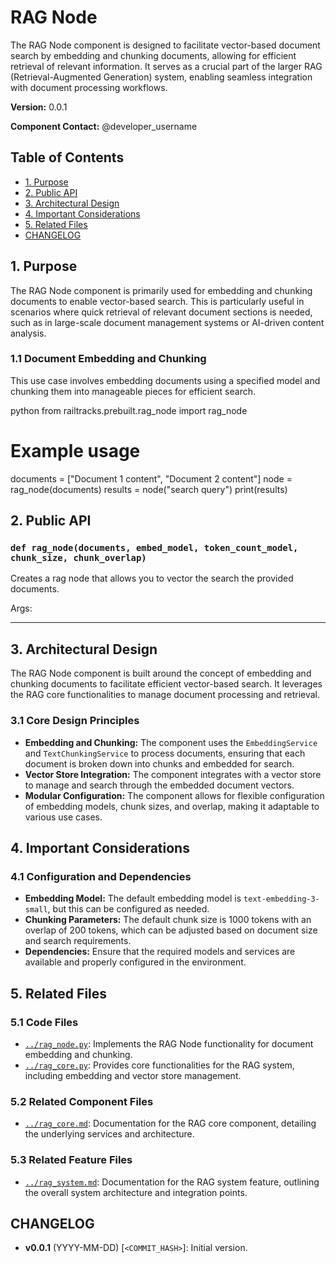# RAG Node

The RAG Node component is designed to facilitate vector-based document search by embedding and chunking documents, allowing for efficient retrieval of relevant information. It serves as a crucial part of the larger RAG (Retrieval-Augmented Generation) system, enabling seamless integration with document processing workflows.

**Version:** 0.0.1

**Component Contact:** @developer_username

## Table of Contents

- [1. Purpose](#1-purpose)
- [2. Public API](#2-public-api)
- [3. Architectural Design](#3-architectural-design)
- [4. Important Considerations](#4-important-considerations)
- [5. Related Files](#5-related-files)
- [CHANGELOG](#changelog)

## 1. Purpose

The RAG Node component is primarily used for embedding and chunking documents to enable vector-based search. This is particularly useful in scenarios where quick retrieval of relevant document sections is needed, such as in large-scale document management systems or AI-driven content analysis.

### 1.1 Document Embedding and Chunking

This use case involves embedding documents using a specified model and chunking them into manageable pieces for efficient search.

python
from railtracks.prebuilt.rag_node import rag_node

# Example usage
documents = ["Document 1 content", "Document 2 content"]
node = rag_node(documents)
results = node("search query")
print(results)


## 2. Public API

### `def rag_node(documents, embed_model, token_count_model, chunk_size, chunk_overlap)`
Creates a rag node that allows you to vector the search the provided documents.

Args:


---

## 3. Architectural Design

The RAG Node component is built around the concept of embedding and chunking documents to facilitate efficient vector-based search. It leverages the RAG core functionalities to manage document processing and retrieval.

### 3.1 Core Design Principles

- **Embedding and Chunking:** The component uses the `EmbeddingService` and `TextChunkingService` to process documents, ensuring that each document is broken down into chunks and embedded for search.
- **Vector Store Integration:** The component integrates with a vector store to manage and search through the embedded document vectors.
- **Modular Configuration:** The component allows for flexible configuration of embedding models, chunk sizes, and overlap, making it adaptable to various use cases.

## 4. Important Considerations

### 4.1 Configuration and Dependencies

- **Embedding Model:** The default embedding model is `text-embedding-3-small`, but this can be configured as needed.
- **Chunking Parameters:** The default chunk size is 1000 tokens with an overlap of 200 tokens, which can be adjusted based on document size and search requirements.
- **Dependencies:** Ensure that the required models and services are available and properly configured in the environment.

## 5. Related Files

### 5.1 Code Files

- [`../rag_node.py`](../rag_node.py): Implements the RAG Node functionality for document embedding and chunking.
- [`../rag_core.py`](../rag_core.py): Provides core functionalities for the RAG system, including embedding and vector store management.

### 5.2 Related Component Files

- [`../rag_core.md`](../rag_core.md): Documentation for the RAG core component, detailing the underlying services and architecture.

### 5.3 Related Feature Files

- [`../rag_system.md`](../rag_system.md): Documentation for the RAG system feature, outlining the overall system architecture and integration points.

## CHANGELOG

- **v0.0.1** (YYYY-MM-DD) [`<COMMIT_HASH>`]: Initial version.
